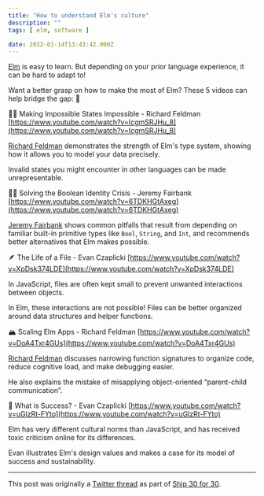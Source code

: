 ```yaml
---
title: "How to understand Elm's culture"
description: ""
tags: [ elm, software ]

date: 2022-01-14T13:43:42.000Z
---
```


[Elm](https://twitter.com/elmlang) is easy to learn. But depending on your prior language experience, it can be hard to adapt to!

Want a better grasp on how to make the most of Elm? These 5 videos can help bridge the gap: 🧵

🙅‍♀️ Making Impossible States Impossible - Richard Feldman
[https://www.youtube.com/watch?v=IcgmSRJHu_8](https://www.youtube.com/watch?v=IcgmSRJHu_8)

[Richard Feldman](https://twitter.com/rtfeldman) demonstrates the strength of Elm's type system, showing how it allows you to model your data precisely.

Invalid states you might encounter in other languages can be made unrepresentable.

😵‍💫 Solving the Boolean Identity Crisis - Jeremy Fairbank
[https://www.youtube.com/watch?v=6TDKHGtAxeg](https://www.youtube.com/watch?v=6TDKHGtAxeg)

[Jeremy Fairbank](https://twitter.com/elpapapollo) shows common pitfalls that result from depending on familiar built-in primitive types like `Bool`, `String`, and `Int`, and recommends better alternatives that Elm makes possible.

🪶 The Life of a File - Evan Czaplicki
[https://www.youtube.com/watch?v=XpDsk374LDE](https://www.youtube.com/watch?v=XpDsk374LDE)

In JavaScript, files are often kept small to prevent unwanted interactions between objects.

In Elm, these interactions are not possible! Files can be better organized around data structures and helper functions.

🏔 Scaling Elm Apps - Richard Feldman
[https://www.youtube.com/watch?v=DoA4Txr4GUs](https://www.youtube.com/watch?v=DoA4Txr4GUs)

[Richard Feldman](https://twitter.com/rtfeldman) discusses narrowing function signatures to organize code, reduce cognitive load, and make debugging easier.

He also explains the mistake of misapplying object-oriented “parent-child communication”.

🏅 What is Success? - Evan Czaplicki
[https://www.youtube.com/watch?v=uGlzRt-FYto](https://www.youtube.com/watch?v=uGlzRt-FYto)

Elm has very different cultural norms than JavaScript, and has received toxic criticism online for its differences.

Evan illustrates Elm's design values and makes a case for its model of success and sustainability.

---

This post was originally a [Twitter thread](https://twitter.com/DuncanMalashock/status/1481985375883210756) as part of [Ship 30 for 30](https://www.ship30for30.com/).